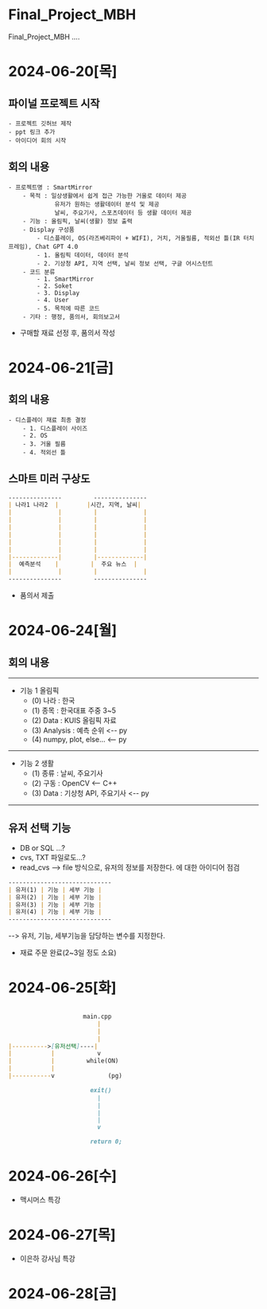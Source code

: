 # Final_Project_MBH
Final_Project_MBH ....

# 2024-06-20[목]
## 파이널 프로젝트 시작
    - 프로젝트 깃허브 제작
    - ppt 링크 추가
    - 아이디어 회의 시작

## 회의 내용
    - 프로젝트명 : SmartMirror
        - 목적 : 일상생활에서 쉽게 접근 가능한 거울로 데이터 제공
                 유저가 원하는 생활데이터 분석 및 제공
                 날씨, 주요기사, 스포츠데이터 등 생활 데이터 제공
        - 기능 : 올림픽, 날씨(생활) 정보 출력
        - Display 구성품
            - 디스플레이, OS(라즈베리파이 + WIFI), 거치, 거울필름, 적외선 틀(IR 터치 프레임), Chat GPT 4.0
            - 1. 올림픽 데이터, 데이터 분석
            - 2. 기상청 API, 지역 선택, 날씨 정보 선택, 구글 어시스턴트
        - 코드 분류 
            - 1. SmartMirror
            - 2. Soket
            - 3. Display
            - 4. User
            - 5. 목적에 따른 코드
        - 기타 : 행정, 품의서, 회의보고서

- 구매할 재료 선정 후, 품의서 작성

# 2024-06-21[금]
## 회의 내용
    - 디스플레이 재료 최종 결정
        - 1. 디스플레이 사이즈
        - 2. OS
        - 3. 거울 필름
        - 4. 적외선 틀

## 스마트 미러 구상도

```markdown
---------------         --------------- 
| 나라1 나라2  |        |시간, 지역, 날씨|
|             |         |             |
|             |         |             |
|             |         |             |
|             |         |             |
|             |         |             |
|             |         |             |
|-------------|         |-------------|
|  예측분석    |         |  주요 뉴스  |
|             |         |             |
---------------         --------------- 
```
- 품의서 제출

# 2024-06-24[월]
## 회의 내용
--------------------------------------------
- 기능 1 올림픽
    - (0) 나라 : 한국
    - (1) 종목 : 한국대표 주중 3~5
    - (2) Data : KUIS 올림픽 자료
    - (3) Analysis : 예측 순위 <-- py
    - (4) numpy, plot, else... <-- py
--------------------------------------------
- 기능 2 생활
    - (1) 종류 : 날씨, 주요기사
    - (2) 구동 : OpenCV <-- C++
    - (3) Data : 기상청 API, 주요기사 <-- py
--------------------------------------------

## 유저 선택 기능
- DB or SQL ...?
- cvs, TXT 파일로도...?
- read_cvs --> file 방식으로, 유저의 정보를 저장한다. 에 대한 아이디어 점검
```markdown
-----------------------------
| 유저(1) | 기능 | 세부 기능 |
| 유저(2) | 기능 | 세부 기능 |
| 유저(3) | 기능 | 세부 기능 |
| 유저(4) | 기능 | 세부 기능 |
-----------------------------
```
--> 유저, 기능, 세부기능을 담당하는 변수를 지정한다.

- 재료 주문 완료(2~3일 정도 소요)

# 2024-06-25[화]

```markdown

	                 main.cpp
  		                 |
   		                 |
   		                 |
|---------->[유저선택]----|
|           |  		     v
|           |	      while(ON)
|           | 
|-----------v		        (pg)

 		               exit()
   		                 |
   		                 |
   	   	                 |
   		                 |
   		                 v

	                   return 0;
```

# 2024-06-26[수]

- 맥시머스 특강

# 2024-06-27[목]

- 이은하 강사님 특강

# 2024-06-28[금]
